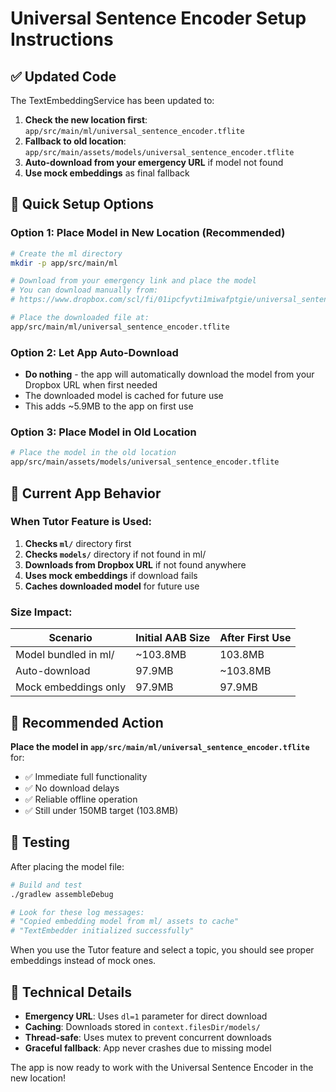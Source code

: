 # Universal Sentence Encoder Setup Instructions

## ✅ Updated Code
The TextEmbeddingService has been updated to:
1. **Check the new location first**: `app/src/main/ml/universal_sentence_encoder.tflite`
2. **Fallback to old location**: `app/src/main/assets/models/universal_sentence_encoder.tflite`
3. **Auto-download from your emergency URL** if model not found
4. **Use mock embeddings** as final fallback

## 🚀 Quick Setup Options

### Option 1: Place Model in New Location (Recommended)
```bash
# Create the ml directory
mkdir -p app/src/main/ml

# Download from your emergency link and place the model
# You can download manually from:
# https://www.dropbox.com/scl/fi/01ipcfyvti1miwafptgie/universal_sentence_encoder.tflite?rlkey=fuqzrqc9673ejb6ul4szd4oaz&st=lue33dpr&dl=0

# Place the downloaded file at:
app/src/main/ml/universal_sentence_encoder.tflite
```

### Option 2: Let App Auto-Download
- **Do nothing** - the app will automatically download the model from your Dropbox URL when first needed
- The downloaded model is cached for future use
- This adds ~5.9MB to the app on first use

### Option 3: Place Model in Old Location  
```bash
# Place the model in the old location
app/src/main/assets/models/universal_sentence_encoder.tflite
```

## 📱 Current App Behavior

### When Tutor Feature is Used:
1. **Checks `ml/`** directory first
2. **Checks `models/`** directory if not found in ml/
3. **Downloads from Dropbox URL** if not found anywhere
4. **Uses mock embeddings** if download fails
5. **Caches downloaded model** for future use

### Size Impact:
| Scenario | Initial AAB Size | After First Use |
|----------|------------------|-----------------|
| Model bundled in ml/ | ~103.8MB | 103.8MB |
| Auto-download | 97.9MB | ~103.8MB |
| Mock embeddings only | 97.9MB | 97.9MB |

## 🎯 Recommended Action
**Place the model in `app/src/main/ml/universal_sentence_encoder.tflite`** for:
- ✅ Immediate full functionality 
- ✅ No download delays
- ✅ Reliable offline operation
- ✅ Still under 150MB target (103.8MB)

## 🧪 Testing
After placing the model file:
```bash
# Build and test
./gradlew assembleDebug

# Look for these log messages:
# "Copied embedding model from ml/ assets to cache"
# "TextEmbedder initialized successfully"
```

When you use the Tutor feature and select a topic, you should see proper embeddings instead of mock ones.

## 🔧 Technical Details
- **Emergency URL**: Uses `dl=1` parameter for direct download
- **Caching**: Downloads stored in `context.filesDir/models/`
- **Thread-safe**: Uses mutex to prevent concurrent downloads
- **Graceful fallback**: App never crashes due to missing model

The app is now ready to work with the Universal Sentence Encoder in the new location!